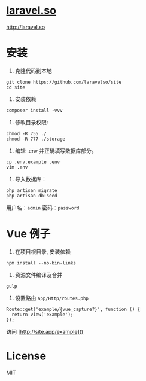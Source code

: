 # [laravel.so](http://laravel.so)

http://laravel.so


# 安装

1. 克隆代码到本地

  ```
  git clone https://github.com/laravelso/site
  cd site
  ```

1. 安装依赖

  ```
  composer install -vvv
  ```

1. 修改目录权限:

  ```
  chmod -R 755 ./
  chmod -R 777 ./storage
  ```

1. 编辑 .env 并正确填写数据库部分。

  ```
  cp .env.example .env
  vim .env
  ```

1. 导入数据库：

  ```
  php artisan migrate
  php artisan db:seed
  ```

用户名：`admin` 密码：`password`

# Vue 例子

1. 在项目根目录, 安装依赖

  ```
  npm install --no-bin-links
  ```

1. 资源文件编译及合并

  ```
  gulp
  ```

1. 设置路由 `app/Http/routes.php`

  ```
  Route::get('example/{vue_capture?}', function () {
    return view('example');
  });
  ```

访问 [http://site.app/example]()

# License

MIT


